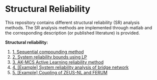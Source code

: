 # Structural Reliability
This repository contains different structural reliability (SR) analysis methods. The SR analysis methods are implemented through matlab and the corresponding description (or published literature) is provided.

**Structural reliability:**
1. [1. Sequential compounding method](https://github.com/nophibiton/StructuralReliability/tree/bb0938c7654242f49f815cec3f694f5aea7fa482/1.%20Sequential%20Compounding%20Method)
2. [2. System reliability bounds using LP](https://github.com/nophibiton/StructuralReliability/tree/bb0938c7654242f49f815cec3f694f5aea7fa482/2.%20System%20reliability%20bounds%20using%20LP)
3. [3. AK-MCS Active Learning reliability method](https://github.com/nophibiton/StructuralReliability/tree/bb0938c7654242f49f815cec3f694f5aea7fa482/3.%20AK-MCS%20Active%20Learning%20reliability%20method)
4. [4. [Example] System reliability analysis of bridge network](https://github.com/nophibiton/StructuralReliability/tree/bb0938c7654242f49f815cec3f694f5aea7fa482/4.%20%5BExample%5D%20System%20reliability%20analysis%20of%20bridge%20network)
5. [5. [Example] Coupling of ZEUS-NL and FERUM](https://github.com/nophibiton/StructuralReliability/tree/bb0938c7654242f49f815cec3f694f5aea7fa482/5.%20%5BExample%5D%20Coupling%20of%20ZEUS-NL%20and%20FERUM)
